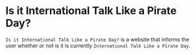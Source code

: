 # Is it International Talk Like a Pirate Day?

`Is it International Talk Like a Pirate Day?` is a website that informs the user whether or not is it is currently `International Talk Like a Pirate Day`.
